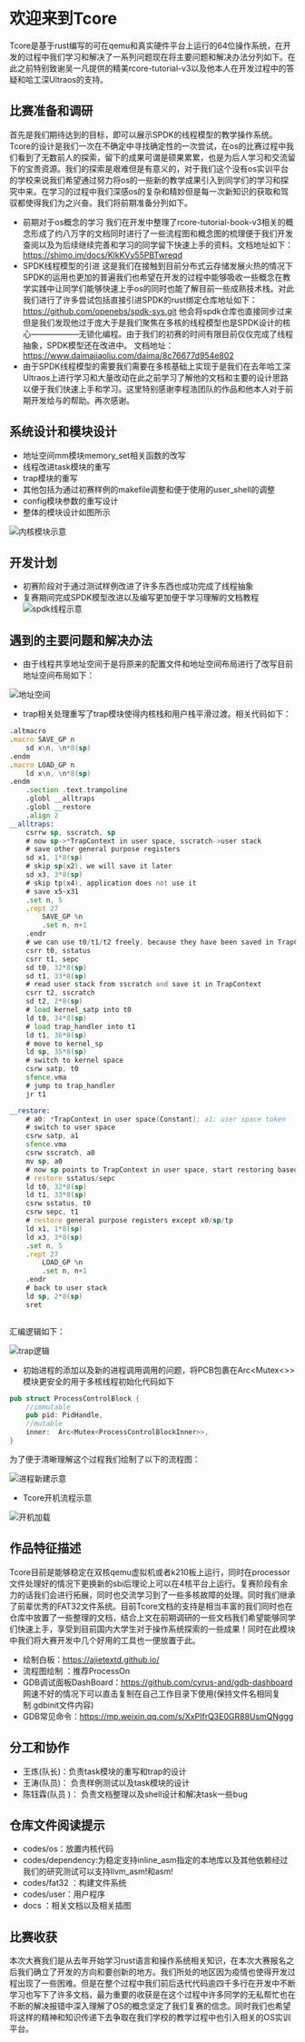 # 欢迎来到Tcore
Tcore是基于rust编写的可在qemu和真实硬件平台上运行的64位操作系统，在开发的过程中我们学习和解决了一系列问题现在将主要问题和解决办法分列如下。在此之前特别致谢吴一凡提供的精美rcore-tutorial-v3以及他本人在开发过程中的答疑和哈工深Ultraos的支持。

## 比赛准备和调研
首先是我们期待达到的目标，即可以展示SPDK的线程模型的教学操作系统。Tcore的设计是我们一次在不确定中寻找确定性的一次尝试，在os的比赛过程中我们看到了无数前人的探索，留下的成果可谓是硕果累累，也是为后人学习和交流留下的宝贵资源。我们的探索是艰难但是有意义的，对于我们这个没有os实训平台的学校来说我们希望通过努力将os的一些新的教学成果引入到同学们的学习和探究中来。在学习的过程中我们深感os的复杂和精妙但是每一次新知识的获取和驾驭都使得我们为之兴奋。我们将前期准备分列如下。
+ 前期对于os概念的学习
我们在开发中整理了rcore-tutorial-book-v3相关的概念形成了约八万字的文档同时进行了一些流程图和概念图的梳理便于我们开发查阅以及为后续继续完善和学习的同学留下快速上手的资料。文档地址如下：https://shimo.im/docs/KlkKVy55PBTwreqd
+ SPDK线程模型的引进
这是我们在接触到目前分布式云存储发展火热的情况下SPDK的运用也更加的普遍我们也希望在开发的过程中能够吸收一些概念在教学实践中让同学们能够快速上手os的同时也能了解目前一些成熟技术栈。对此我们进行了许多尝试包括直接引进SPDK的rust绑定仓库地址如下：https://github.com/openebs/spdk-sys.git
他会将spdk仓库也直接同步过来但是我们发现他过于庞大于是我们聚焦在多核的线程模型也是SPDK设计的核心——————无锁化编程。由于我们的初赛的时间有限目前仅仅完成了线程抽象，SPDK模型还在改进中。
文档地址：https://www.daimajiaoliu.com/daima/8c76677d954e802
+ 由于SPDK线程模型的需要我们需要在多核基础上实现于是我们在去年哈工深Ultraos上进行学习和大量改动在此之前学习了解他的文档和主要的设计思路以便于我们快速上手和学习。这里特别感谢李程浩团队的作品和他本人对于前期开发给与的帮助。再次感谢。
  
## 系统设计和模块设计
+ 地址空间mm模块memory_set相关函数的改写
+ 线程改进task模块的重写
+ trap模块的重写
+ 其他包括为通过初赛样例的makefile调整和便于使用的user_shell的调整
+ config模块参数的重写设计
+ 整体的模块设计如图所示

![内核模块示意](docs/images/内核模块示意.png)

## 开发计划
+ 初赛阶段对于通过测试样例改进了许多东西也成功完成了线程抽象
+ 复赛期间完成SPDK模型改进以及编写更加便于学习理解的文档教程
![spdk线程示意](docs/images/spdk线程模型.png)
  
## 遇到的主要问题和解决办法
+ 由于线程共享地址空间于是将原来的配置文件和地址空间布局进行了改写目前地址空间布局如下：

![地址空间](docs/images/地址空间.png)
+ trap相关处理重写了trap模块使得内核栈和用户栈平滑过渡。相关代码如下：
```asm
.altmacro
.macro SAVE_GP n
    sd x\n, \n*8(sp)
.endm
.macro LOAD_GP n
    ld x\n, \n*8(sp)
.endm
    .section .text.trampoline
    .globl __alltraps
    .globl __restore
    .align 2
__alltraps:
    csrrw sp, sscratch, sp
    # now sp->*TrapContext in user space, sscratch->user stack
    # save other general purpose registers
    sd x1, 1*8(sp)
    # skip sp(x2), we will save it later
    sd x3, 3*8(sp)
    # skip tp(x4), application does not use it
    # save x5~x31
    .set n, 5
    .rept 27
        SAVE_GP %n
        .set n, n+1
    .endr
    # we can use t0/t1/t2 freely, because they have been saved in TrapContext
    csrr t0, sstatus
    csrr t1, sepc
    sd t0, 32*8(sp)
    sd t1, 33*8(sp)
    # read user stack from sscratch and save it in TrapContext
    csrr t2, sscratch
    sd t2, 2*8(sp)
    # load kernel_satp into t0
    ld t0, 34*8(sp)
    # load trap_handler into t1
    ld t1, 36*8(sp)
    # move to kernel_sp
    ld sp, 35*8(sp)
    # switch to kernel space
    csrw satp, t0
    sfence.vma
    # jump to trap_handler
    jr t1

__restore:
    # a0: *TrapContext in user space(Constant); a1: user space token
    # switch to user space
    csrw satp, a1
    sfence.vma
    csrw sscratch, a0
    mv sp, a0
    # now sp points to TrapContext in user space, start restoring based on it
    # restore sstatus/sepc
    ld t0, 32*8(sp)
    ld t1, 33*8(sp)
    csrw sstatus, t0
    csrw sepc, t1
    # restore general purpose registers except x0/sp/tp
    ld x1, 1*8(sp)
    ld x3, 3*8(sp)
    .set n, 5
    .rept 27
        LOAD_GP %n
        .set n, n+1
    .endr
    # back to user stack
    ld sp, 2*8(sp)
    sret



```

汇编逻辑如下：

![trap逻辑](docs/images/trap示意.png)

+ 初始进程的添加以及新的进程调用调用的问题，将PCB包裹在Arc<Mutex<>>模块更安全的用于多核线程初始化代码如下
```rust
pub struct ProcessControlBlock {
    //immutable
    pub pid: PidHandle,
    //mutable
    inner:  Arc<Mutex<ProcessControlBlockInner>>,
}
```
为了便于清晰理解这个过程我们绘制了以下的流程图：

![进程新建示意](docs/images/进程新建过程.png)

+ Tcore开机流程示意

![开机加载](docs/images/起电.png)

## 作品特征描述
Tcore目前是能够稳定在双核qemu虚拟机或者k210板上运行，同时在processor文件处理好的情况下更换新的sbi后理论上可以在4核平台上运行。复赛阶段有余力的话我们会进行拓展，同时也交流学习到了一些多核故障的处理。同时我们继承了前辈优秀的FAT32文件系统。目前Tcore文档的支持是相当丰富的我们同时也在仓库中放置了一些整理的文档，结合上文在前期调研的一些文档我们希望能够同学们快速上手，享受到目前国内大学生对于操作系统探索的一些成果！同时在此模块中我们将大赛开发中几个好用的工具也一便放置于此。
+ 绘制白板：https://ajietextd.github.io/
+ 流程图绘制 ：推荐ProcessOn
+ GDB调试面板DashBoard：https://github.com/cyrus-and/gdb-dashboard  网速不好的情况下可以直击复制在自己工作目录下使用(保持文件名相同复制.gdbinit文件内容)
+ GDB常见命令：https://mp.weixin.qq.com/s/XxPIfrQ3E0GR88UsmQNggg
  
## 分工和协作
+ 王炼(队长)：负责task模块的重写和trap的设计
+ 王涛(队员)： 负责样例测试以及task模块的设计
+ 陈钰霖(队员 )： 负责文档整理以及shell设计和解决task一些bug

## 仓库文件阅读提示
+ codes/os：放置内核代码
+ codes/dependency:为稳定支持inline_asm指定的本地库以及其他依赖经过我们的研究测试可以支持llvm_asm!和asm!
+ codes/fat32 ：构建文件系统
+ codes/user：用户程序
+ docs ：相关文档以及相关插图

## 比赛收获
本次大赛我们是从去年开始学习rust语言和操作系统相关知识，在本次大赛报名之后我们确立了开发的方向和要创新的地方。我们所处的地区因为疫情也使得开发过程出现了一些困难。但是在整个过程中我们前后迭代代码逾四千多行在开发中不断学习也写下了许多文档，最为重要的收获是在这个过程中许多同学的无私帮忙也在不断的解决报错中深入理解了OS的概念坚定了我们复赛的信念。同时我们也希望将这样的精神和知识传递下去争取在我们学校的教学过程中也引入相关的OS实训平台。
